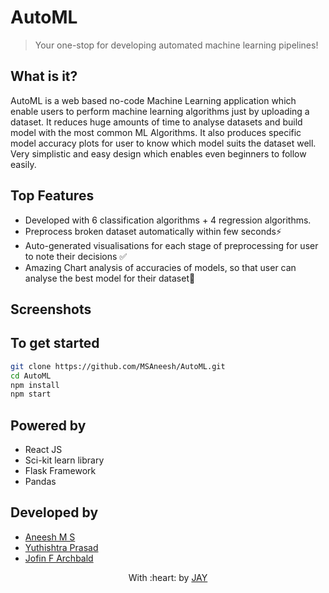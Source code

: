 # AutoML
> Your one-stop for developing automated machine learning pipelines!

## What is it?
AutoML is a web based no-code Machine Learning application which enable users to perform machine learning algorithms just by uploading a
dataset. It reduces huge amounts of time to analyse datasets and build model with the most common ML Algorithms. 
It also produces specific model accuracy plots for user to know which model suits the dataset well. 
Very simplistic and easy design which enables even beginners to follow easily.

## Top Features
- Developed with 6 classification algorithms + 4 regression algorithms.
- Preprocess broken dataset automatically within few seconds⚡️
- Auto-generated visualisations for each stage of preprocessing for user to note their decisions ✅
- Amazing Chart analysis of accuracies of models, so that user can analyse the best model for their dataset📝

## Screenshots



## To get started
```bash
git clone https://github.com/MSAneesh/AutoML.git
cd AutoML
npm install
npm start
```

## Powered by
- React JS
- Sci-kit learn library
- Flask Framework
- Pandas

## Developed by
- [Aneesh M S](https://github.com/MSAneesh)
- [Yuthishtra Prasad](https://github.com/Yuthish)
- [Jofin F Archbald](https://github.com/j0fiN)


<p align="center">
	With :heart: by <a href="https://github.com/JAY2335" target="_blank">JAY</a>
</p>
